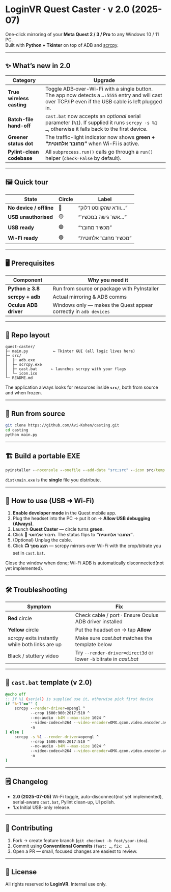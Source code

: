 # LoginVR Quest Caster · v 2.0 (2025-07)

One-click mirroring of your **Meta Quest 2 / 3 / Pro** to any Windows 10 / 11 PC.  
Built with **Python + Tkinter** on top of ADB and [scrcpy].

[scrcpy]: https://github.com/Genymobile/scrcpy

---

## ✨ What’s new in 2.0
| Category | Upgrade |
|----------|---------|
| **True wireless casting** | Toggle ADB‐over-Wi-Fi with a single button. The app now detects a `…:5555` entry and will cast over TCP/IP even if the USB cable is left plugged in. |
| **Batch-file hand-off** | `cast.bat` now accepts an *optional* serial parameter (`%1`). If supplied it runs `scrcpy -s %1 …`, otherwise it falls back to the first device. |
| **Greener status dot** | The traffic-light indicator now shows **green + “מחובר אלחוטית”** when Wi-Fi is active. |
| **Pylint-clean codebase** | All `subprocess.run()` calls go through a `run()` helper (`check=False` by default). |

---

## 🖼️ Quick tour

| State | Circle | Label |
|-------|--------|-------|
| **No device / offline** | 🔴 | “וודא שהקווסט דלוק…” |
| **USB unauthorised** | 🟡 | “אשר גישה במכשיר…” |
| **USB ready** | 🟢 | “מכשיר מחובר” |
| **Wi-Fi ready** | 🟢 | “מכשיר מחובר אלחוטית” |

---

## 🖥️ Prerequisites

| Component | Why you need it |
|-----------|-----------------|
| **Python ≥ 3.8** | Run from source or package with PyInstaller |
| **scrcpy + adb** | Actual mirroring & ADB comms |
| **Oculus ADB driver** | Windows only — makes the Quest appear correctly in `adb devices` |

---

## 📂 Repo layout

```text
quest-caster/
├─ main.py           ← Tkinter GUI (all logic lives here)
├─ src/
│  ├─ adb.exe
│  ├─ scrcpy.exe
│  ├─ cast.bat      ← launches scrcpy with your flags
│  └─ icon.ico
└─ README.md
```

The application always looks for resources inside **`src/`**, both from source and when frozen.

---

## 🚀 Run from source

```bash
git clone https://github.com/Avi-Kohen/casting.git
cd casting
python main.py
```

---

## 🏗️ Build a portable EXE

```cmd
pyinstaller --noconsole --onefile --add-data "src;src" --icon src/temp.ico main.py
```

`dist\main.exe` is the **single** file you distribute.

---

## 📖 How to use (USB ➜ Wi-Fi)

1. **Enable developer mode** in the Quest mobile app.  
2. Plug the headset into the PC → put it on → **Allow USB debugging (Always)**.  
3. Launch **Quest Caster** — circle turns **green**.  
4. Click **📡 חיבור אלחוטי**. The status flips to **“מחובר אלחוטית”**.  
5. (Optional) Unplug the cable.  
6. Click **📺 הצג מסך** — scrcpy mirrors over Wi-Fi with the crop/bitrate you set in `cast.bat`.

Close the window when done; Wi-Fi ADB is automatically disconnected(not yet implemented).

---

## 🛠️ Troubleshooting

| Symptom | Fix |
|---------|-----|
| **Red** circle | Check cable / port · Ensure Oculus ADB driver installed |
| **Yellow** circle | Put the headset on → tap **Allow** |
| scrcpy exits instantly while both links are up | Make sure *cast.bat* matches the template below |
| Black / stuttery video | Try `--render-driver=direct3d` or lower `-b` bitrate in *cast.bat* |

---

## 📝 `cast.bat` template (v 2.0)

```bat
@echo off
:: If %1 (serial) is supplied use it, otherwise pick first device
if "%~1"=="" (
    scrcpy --render-driver=opengl ^
           --crop 1600:900:2017:510 ^
           --no-audio -b4M --max-size 1024 ^
           --video-codec=h264 --video-encoder=OMX.qcom.video.encoder.avc ^
           -n
) else (
    scrcpy -s %1 --render-driver=opengl ^
           --crop 1600:900:2017:510 ^
           --no-audio -b4M --max-size 1024 ^
           --video-codec=h264 --video-encoder=OMX.qcom.video.encoder.avc ^
           -n
)
```

---

## 🗒️ Changelog

* **2.0 (2025-07-05)**   Wi-Fi toggle, auto-disconnect(not yet implemented), serial-aware `cast.bat`, Pylint clean-up, UI polish.  
* **1.x**               Initial USB-only release.

---

## 🤝 Contributing

1. Fork → create feature branch (`git checkout -b feat/your-idea`).  
2. Commit using **Conventional Commits** (`feat: …`, `fix: …`).  
3. Open a PR — small, focused changes are easiest to review.

---

## 📜 License

All rights reserved to **LoginVR**. Internal use only.

